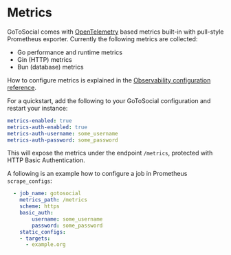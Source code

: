 # Metrics

GoToSocial comes with [OpenTelemetry][otel] based metrics built-in with pull-style Prometheus exporter. Currently the following metrics are collected:

* Go performance and runtime metrics
* Gin (HTTP) metrics
* Bun (database) metrics

How to configure metrics is explained in the [Observability configuration reference][obs].

For a quickstart, add the following to your GoToSocial configuration and restart your instance:

```yaml
metrics-enabled: true
metrics-auth-enabled: true
metrics-auth-username: some_username
metrics-auth-password: some_password
```

This will expose the metrics under the endpoint `/metrics`, protected with HTTP Basic Authentication.

A following is an example how to configure a job in Prometheus `scrape_configs`:

```yaml
  - job_name: gotosocial
    metrics_path: /metrics
    scheme: https
    basic_auth:
        username: some_username
        password: some_password
    static_configs:
    - targets:
      - example.org
```

[otel]: https://opentelemetry.io/
[obs]: ../configuration/observability.md